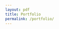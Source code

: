 ```yaml
---
layout: pdf
title: Portfolio
permalink: /portfolio/
---
```

<!-- <iframe src="portfolio/index.html" width="100%" height="500px" style="border:none;"></iframe> -->
<meta http-equiv="refresh" content="1; URL=http://www-personal.umich.edu/~rayku/portfolio/" />